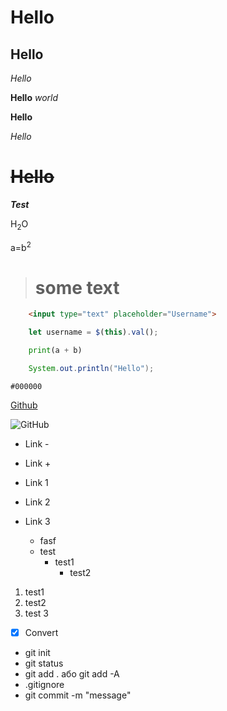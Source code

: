 # Hello
## Hello
*Hello*

**Hello** *world*

__Hello__

_Hello_

# ~~Hello~~

***Test***

H<sub>2</sub>O

a=b<sup>2</sup>

> # some text

```html
    <input type="text" placeholder="Username">
```

```javascript
    let username = $(this).val();
```

```python   
    print(a + b)
```

```java
    System.out.println("Hello");
```

`#000000`

[Github](https://github.com/)

![GitHub](https://encrypted-tbn0.gstatic.com/images?q=tbn:ANd9GcSM_TV2o6IKjWK5A2Ve3S3Wbdq-NpX-jy0NHP1uaokb&s)
- Link -
+ Link +
* Link 1

* Link 2
* Link 3
    * fasf
    * test
        * test1
            * test2

1. test1
1. test2
1. test 3

- [x] Convert 

- git init
- git status
- git add . або git add -A
- .gitignore
- git commit -m "message"